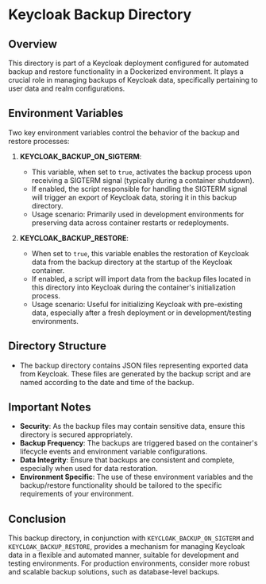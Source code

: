 # Keycloak Backup Directory

## Overview

This directory is part of a Keycloak deployment configured for automated backup and restore functionality in a Dockerized environment. It plays a crucial role in managing backups of Keycloak data, specifically pertaining to user data and realm configurations.

## Environment Variables

Two key environment variables control the behavior of the backup and restore processes:

1. **KEYCLOAK_BACKUP_ON_SIGTERM**:
    - This variable, when set to `true`, activates the backup process upon receiving a SIGTERM signal (typically during a container shutdown).
    - If enabled, the script responsible for handling the SIGTERM signal will trigger an export of Keycloak data, storing it in this backup directory.
    - Usage scenario: Primarily used in development environments for preserving data across container restarts or redeployments.

2. **KEYCLOAK_BACKUP_RESTORE**:
    - When set to `true`, this variable enables the restoration of Keycloak data from the backup directory at the startup of the Keycloak container.
    - If enabled, a script will import data from the backup files located in this directory into Keycloak during the container's initialization process.
    - Usage scenario: Useful for initializing Keycloak with pre-existing data, especially after a fresh deployment or in development/testing environments.

## Directory Structure

- The backup directory contains JSON files representing exported data from Keycloak. These files are generated by the backup script and are named according to the date and time of the backup.

## Important Notes

- **Security**: As the backup files may contain sensitive data, ensure this directory is secured appropriately.
- **Backup Frequency**: The backups are triggered based on the container's lifecycle events and environment variable configurations.
- **Data Integrity**: Ensure that backups are consistent and complete, especially when used for data restoration.
- **Environment Specific**: The use of these environment variables and the backup/restore functionality should be tailored to the specific requirements of your environment.

## Conclusion

This backup directory, in conjunction with `KEYCLOAK_BACKUP_ON_SIGTERM` and `KEYCLOAK_BACKUP_RESTORE`, provides a mechanism for managing Keycloak data in a flexible and automated manner, suitable for development and testing environments. For production environments, consider more robust and scalable backup solutions, such as database-level backups.
